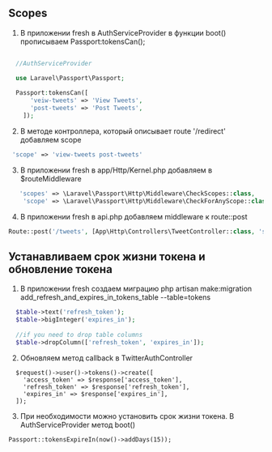 ## Scopes
1.  В приложении fresh в AuthServiceProvider в функции boot() прописываем Passport:tokensCan();
```php

  //AuthServiceProvider

  use Laravel\Passport\Passport;
  
  Passport:tokensCan([
      'veiw-tweets' => 'View Tweets',
      'post-tweets' => 'Post Tweets',
    ]);
 ```
 2. В методе контроллера, который описывает route '/redirect' добавляем scope 
 ```php
  'scope' => 'view-tweets post-tweets'
 ```
 3. В приложении fresh в app/Http/Kernel.php добавляем в $routeMiddleware
```php
   'scopes' => \Laravel\Passport\Http\Middleware\CheckScopes::class,
    'scope' => \Laravel\Passport\Http\Middleware\CheckForAnyScope::class,
```
4. В приложении fresh в api.php добавляем middleware к route::post
```php
Route::post('/tweets', [App\Http\Controllers\TweetController::class, 'store'])->middleware(['auth:api', 'scope:post-tweets']);
```
## Устанавливаем срок жизни токена и обновление токена
1. В приложении fresh создаем миграцию php artisan make:migration add_refresh_and_expires_in_tokens_table --table=tokens
```php
  $table->text('refresh_token');
  $table->bigInteger('expires_in');
  
  //if you need to drop table columns 
  $table->dropColumn(['refresh_token', 'expires_in']);
```
2. Обновляем метод callback в TwitterAuthController
```
  $request()->user()->tokens()->create([
    'access_token' => $response['access_token'],
    'refresh_token' => $response['refresh_token'],
    'expires_in' => $response['expires_in'],
  ]);
```
3. При необходимости можно установить срок жизни токена. В AuthServiceProvider метод boot()
```
Passport::tokensExpireIn(now()->addDays(15));
```
